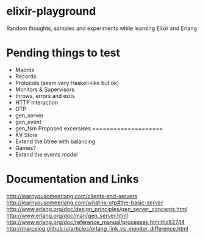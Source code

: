 elixir-playground
=================

Random thoughts, samples and experiments while learning Elixir and Erlang

Pending things to test
=========================
 * Macros  
 * Records
 * Protocols (seem very Haskell-like but ok) 
 * Monitors & Supervisors
 * throws, errors and exits
 * HTTP interaction
 * OTP
  * gen_server
  * gen_event
  * gen_fsm
Proposed excersises
====================
  * KV Store
  * Extend the btree with balancing
  * Games?
  * Extend the events model
  

  
Documentation and Links
======================
http://learnyousomeerlang.com/clients-and-servers
http://learnyousomeerlang.com/what-is-otp#the-basic-server
http://www.erlang.org/doc/design_principles/gen_server_concepts.html
http://www.erlang.org/doc/man/gen_server.html
http://www.erlang.org/doc/reference_manual/processes.html#id82744
http://marcelog.github.io/articles/erlang_link_vs_monitor_difference.html
